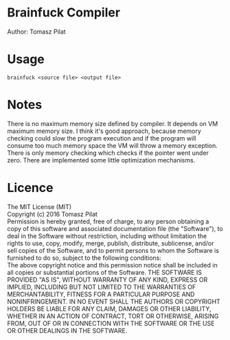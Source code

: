 # Brainfuck Compiler
Author: Tomasz Pilat
# Usage
``brainfuck <source file> <output file>``
# Notes
There is no maximum memory size defined by compiler. It depends on VM maximum memory size.
I think it's good approach, because memory checking could slow the program execution and
if the program will consume too much memory space the VM will throw a memory exception.
There is only memory checking which checks if the pointer went under zero.
There are implemented some little optimization mechanisms.
# Licence
The MIT License (MIT)  
Copyright (c) 2016 Tomasz Pilat  
Permission is hereby granted, free of charge, to any person obtaining a copy of this software and associated documentation file
(the "Software"), to deal in the Software without restriction, including without limitation the rights to use, copy, modify, merge,
publish, distribute, sublicense, and/or sell copies of the Software, and to permit persons to whom the Software is furnished to do
so, subject to the following conditions:  
The above copyright notice and this permission notice shall be included in all copies or substantial portions of the Software.
THE SOFTWARE IS PROVIDED "AS IS", WITHOUT WARRANTY OF ANY KIND, EXPRESS OR IMPLIED, INCLUDING BUT NOT LIMITED TO THE WARRANTIES OF
MERCHANTABILITY, FITNESS FOR A PARTICULAR PURPOSE AND NONINFRINGEMENT. IN NO EVENT SHALL THE AUTHORS OR COPYRIGHT HOLDERS BE LIABLE
FOR ANY CLAIM, DAMAGES OR OTHER LIABILITY, WHETHER IN AN ACTION OF CONTRACT, TORT OR OTHERWISE, ARISING FROM, OUT OF OR IN CONNECTION
WITH THE SOFTWARE OR THE USE OR OTHER DEALINGS IN THE SOFTWARE.

